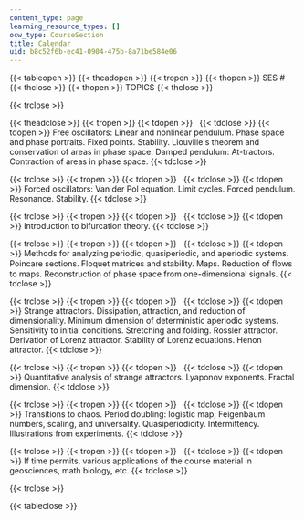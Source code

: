 ```yaml
---
content_type: page
learning_resource_types: []
ocw_type: CourseSection
title: Calendar
uid: b8c52f6b-ec41-0904-475b-8a71be584e06
---
```


{{< tableopen >}}
{{< theadopen >}}
{{< tropen >}}
{{< thopen >}}
SES #
{{< thclose >}}
{{< thopen >}}
TOPICS
{{< thclose >}}

{{< trclose >}}

{{< theadclose >}}
{{< tropen >}}
{{< tdopen >}}
 
{{< tdclose >}}
{{< tdopen >}}
Free oscillators: Linear and nonlinear pendulum. Phase space and phase portraits. Fixed points. Stability. Liouville's theorem and conservation of areas in phase space. Damped pendulum: At-tractors. Contraction of areas in phase space.
{{< tdclose >}}

{{< trclose >}}
{{< tropen >}}
{{< tdopen >}}
 
{{< tdclose >}}
{{< tdopen >}}
Forced oscillators: Van der Pol equation. Limit cycles. Forced pendulum. Resonance. Stability.
{{< tdclose >}}

{{< trclose >}}
{{< tropen >}}
{{< tdopen >}}
 
{{< tdclose >}}
{{< tdopen >}}
Introduction to bifurcation theory.
{{< tdclose >}}

{{< trclose >}}
{{< tropen >}}
{{< tdopen >}}
 
{{< tdclose >}}
{{< tdopen >}}
Methods for analyzing periodic, quasiperiodic, and aperiodic systems. Poincare sections. Floquet matrices and stability. Maps. Reduction of ﬂows to maps. Reconstruction of phase space from one-dimensional signals.
{{< tdclose >}}

{{< trclose >}}
{{< tropen >}}
{{< tdopen >}}
 
{{< tdclose >}}
{{< tdopen >}}
Strange attractors. Dissipation, attraction, and reduction of dimensionality. Minimum dimension of deterministic aperiodic systems. Sensitivity to initial conditions. Stretching and folding. Rossler attractor. Derivation of Lorenz attractor. Stability of Lorenz equations. Henon attractor.
{{< tdclose >}}

{{< trclose >}}
{{< tropen >}}
{{< tdopen >}}
 
{{< tdclose >}}
{{< tdopen >}}
Quantitative analysis of strange attractors. Lyaponov exponents. Fractal dimension.
{{< tdclose >}}

{{< trclose >}}
{{< tropen >}}
{{< tdopen >}}
 
{{< tdclose >}}
{{< tdopen >}}
Transitions to chaos. Period doubling: logistic map, Feigenbaum numbers, scaling, and universality. Quasiperiodicity. Intermittency. Illustrations from experiments.
{{< tdclose >}}

{{< trclose >}}
{{< tropen >}}
{{< tdopen >}}
 
{{< tdclose >}}
{{< tdopen >}}
If time permits, various applications of the course material in geosciences, math biology, etc.
{{< tdclose >}}

{{< trclose >}}

{{< tableclose >}}
